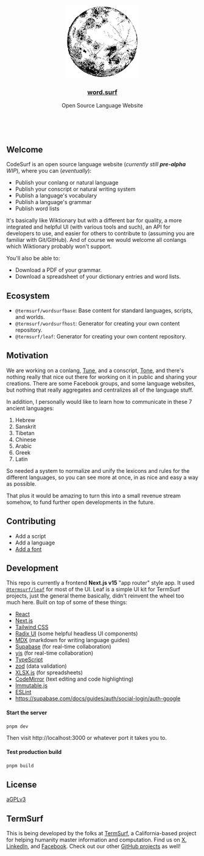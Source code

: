 <br/>
<br/>
<br/>
<br/>
<br/>
<br/>
<br/>

<p align='center'>
  <a href="https://word.surf">
    <img src='https://github.com/termsurf/word.surf/blob/make/moon.svg?raw=true' height='192'/>
  </a>
</p>

<h3 align='center'>
  <a href="https://word.surf">word.surf</a>
</h3>
<p align='center'>
  Open Source Language Website
</p>

<br/>
<br/>
<br/>

## Welcome

CodeSurf is an open source language website (_currently still **pre-alpha** WIP_), where you can (_eventually_):

- Publish your conlang or natural language
- Publish your conscript or natural writing system
- Publish a language's vocabulary
- Publish a language's grammar
- Publish word lists

It's basically like Wiktionary but with a different bar for quality, a more integrated and helpful UI (with various tools and such), an API for developers to use, and easier for others to contribute to (assuming you are familiar with Git/GitHub). And of course we would welcome all conlangs which Wiktionary probably won't support.

You'll also be able to:

- Download a PDF of your grammar.
- Download a spreadsheet of your dictionary entries and word lists.

## Ecosystem

- `@termsurf/wordsurfbase`: Base content for standard languages, scripts, and worlds.
- `@termsurf/wordsurfhost`: Generator for creating your own content repository.
- `@termsurf/leaf`: Generator for creating your own content repository.

## Motivation

We are working on a conlang, [Tune](https://github.com/termsurf/tune), and a conscript, [Tone](https://github.com/termsurf/tone), and there's nothing really that nice out there for working on it in public and sharing your creations. There are some Facebook groups, and some language websites, but nothing that really aggregates and centralizes all of the language stuff.

In addition, I personally would like to learn how to communicate in these 7 ancient languages:

1. Hebrew
2. Sanskrit
3. Tibetan
4. Chinese
5. Arabic
6. Greek
7. Latin

So needed a system to normalize and unify the lexicons and rules for the different languages, so you can see more at once, in as nice and easy a way as possible.

That plus it would be amazing to turn this into a small revenue stream somehow, to fund further open developments in the future.

## Contributing

- Add a script
- Add a language
- [Add a font](https://github.com/termsurf/word.surf/issues/new?assignees=termhare&labels=font%2Ctriage&projects=&template=font.yaml&title=%5BFont%5D%3A+)

## Development

This repo is currently a frontend **Next.js v15** "app router" style app. It used [`@termsurf/leaf`](https://github.com/termsurf/leaf) for most of the UI. Leaf is a simple UI kit for TermSurf projects, just the general theme basically, didn't reinvent the wheel too much here. Built on top of some of these things:

- [React](https://react.dev/)
- [Next.js](https://nextjs.org/)
- [Tailwind CSS](https://tailwindcss.com/)
- [Radix UI](https://www.radix-ui.com/) (some helpful headless UI components)
- [MDX](https://mdxjs.com/) (markdown for writing language guides)
- [Supabase](https://supabase.com/) (for real-time collaboration)
- [yjs](https://docs.yjs.dev/) (for real-time collaboration)
- [TypeScript](https://www.typescriptlang.org/)
- [zod](https://zod.dev/) (data validation)
- [XLSX.js](https://github.com/SheetJS/sheetjs) (for spreadsheets)
- [CodeMirror](https://github.com/codemirror/codemirror5) (text editing and code highlighting)
- [Immutable.js](https://immutable-js.com/)
- [ESLint](https://eslint.org/)
- https://supabase.com/docs/guides/auth/social-login/auth-google

#### Start the server

```bash
pnpm dev
```

Then visit http://localhost:3000 or whatever port it takes you to.

#### Test production build

```bash
pnpm build
```

## License

[aGPLv3](https://en.wikipedia.org/wiki/GNU_Affero_General_Public_License)

## TermSurf

This is being developed by the folks at [TermSurf](https://term.surf), a
California-based project for helping humanity master information and
computation. Find us on [X](https://x.com/termsurf),
[LinkedIn](https://www.linkedin.com/company/termsurf), and
[Facebook](https://www.facebook.com/termsurf). Check out our other
[GitHub projects](https://github.com/termsurf) as well!
